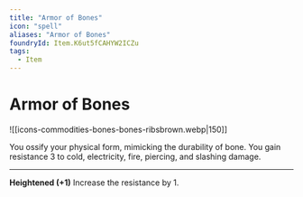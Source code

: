 ```yaml
---
title: "Armor of Bones"
icon: "spell"
aliases: "Armor of Bones"
foundryId: Item.K6ut5fCAHYW2ICZu
tags:
  - Item
---
```


# Armor of Bones
![[icons-commodities-bones-bones-ribsbrown.webp|150]]

You ossify your physical form, mimicking the durability of bone. You gain resistance 3 to cold, electricity, fire, piercing, and slashing damage.

* * *

**Heightened (+1)** Increase the resistance by 1.
